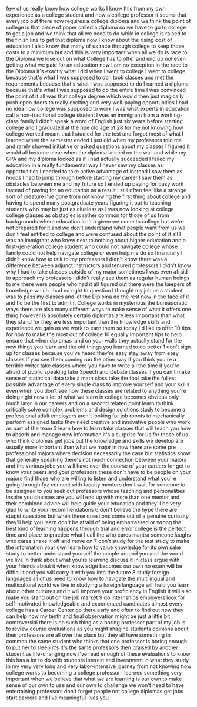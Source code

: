 
few of us really know how college works
I know this from my own experience as a
college student and now a college
professor it seems that every job out
there now requires a college diploma and
we think the point of college is that
piece of paper called a diploma so we
have to go to college to get a job and
we think that all we need to do while in
college is raised to the finish line to
get that diploma now I know about the
rising cost of education I also know
that many of us race through college to
keep those costs to a minimum but and
this is very important when all we do is
race to the Diploma we lose out on what
College has to offer and end up not even
getting what we paid for an education
now I am no exception in the race to the
Diploma it&#39;s exactly what I did when I
went to college I went to college
because that&#39;s what I was supposed to do
I took classes and met the requirements
because that&#39;s what I was supposed to do
I earned a diploma because that&#39;s what I
was supposed to do the entire time I was
convinced the point of it all was that
college degree which would then just
magically push open doors to really
exciting and very well-paying
opportunities I had no idea how college
was supposed to work I was what experts
in education call a non-traditional
college student I was an immigrant from
a working-class family I didn&#39;t speak a
word of English just six years before
starting college and I graduated at the
ripe old age of 28 for me not knowing
how college worked meant that I studied
for the test and forgot most of what I
learned when the semester ended I just
did when my professors told me and
rarely showed initiative or asked
questions about my classes I figured it
would all become clear when the diploma
landed on the wall
and while my GPA and my diploma looked
as if I had actually succeeded
I failed my education in a really
fundamental way I never saw my classes
as opportunities I needed to take active
advantage of instead I saw them as hoops
I had to jump through before starting my
career I saw them as obstacles between
me and my future so I ended up paying
for busy work instead of paying for an
education as a result I still often feel
like a strange sort of creature I&#39;ve
gone from not knowing the first thing
about college and having to spend many
postgraduate years figuring it out to
teaching students who may be just as
clueless as I was now looking at college
college classes as obstacles is rather
common for those of us from backgrounds
where education isn&#39;t a given we come to
college but we&#39;re not prepared for it
and we don&#39;t understand what people want
from us we don&#39;t feel entitled to
college and were confused about the
point of it all I was an immigrant who
knew next to nothing about higher
education and a first-generation college
student who could not navigate college
whose family could not help navigate
college or even help me do so
financially I didn&#39;t know how to talk to
my professors I didn&#39;t know there was a
difference between adjunct instructors
and tenured professors I didn&#39;t know why
I had to take classes outside of my
major sometimes I was even afraid to
approach my professors I didn&#39;t really
see them as regular human beings to me
there were people who had it all figured
out there were the keepers of knowledge
which I had no right to question I
thought my job as a student was to pass
my classes and let the Diploma do the
rest now in the face of it and I&#39;d be
the first to admit it
College works in mysterious the
bureaucratic ways there are also many
different ways to make sense
of what it offers one thing however is
absolutely certain diplomas are less
important than what they stand for they
are less important than the knowledge
skills and experience we gain as we work
to earn them so today I&#39;d like to offer
10 tips for how to make the most out of
college 10 equally important tips to
help ensure that when diplomas land on
your walls they actually stand for the
new things you learn and the old things
you learned to do better 1 don&#39;t sign up
for classes because you&#39;ve heard they&#39;re
easy stay away from easy classes if you
see them coming run the other way if you
think you&#39;re a terrible writer take
classes where you have to write all the
time if you&#39;re afraid of public speaking
take Speech and Debate classes if you
can&#39;t make sense of statistical data
take a math class take the fool take the
fullest possible advantage of every
single class to improve yourself and
your skills even when you don&#39;t see how
these classes are related to anything
you&#39;re doing right now a lot of what we
learn in college becomes obvious only
much later in our careers and on a
second related point learn to think
critically solve complex problems and
design solutions study to become a
professional adult employers aren&#39;t
looking for job robots to mechanically
perform assigned tasks they need
creative and innovative people who work
as part of the team 3 learn how to learn
take classes that will teach you how to
absorb and manage new information it&#39;s a
surprise for us for those of us who
think diplomas get jobs but the
knowledge and skills we develop are
usually more important than what we
major in now there are some pre
professional majors where decision
necessarily the case but statistics show
that generally speaking there&#39;s not much
connection between your majors and the
various jobs you will have over the
course of your careers for get to know
your peers and your professors these
don&#39;t have to be people on your majors
find those who are willing to listen and
understand what you&#39;re going through
fyz connect with faculty mentors don&#39;t
wait for someone to be assigned to you
seek out professors whose teaching and
personalities inspire you chances are
you will end up with more than one
mentor and their combined advice will
help guide your education and they&#39;ll be
very glad to write your recommendations
6 don&#39;t believe the hype there are
stupid questions but when these
questions come out of a genuine
curiosity they&#39;ll help you learn don&#39;t
be afraid of being embarrassed or wrong
the best kind of learning happens
through trial and error college is the
perfect time and place to practice what
I call the who cares mantra someone
laughs who cares shake it off and move
on 7 don&#39;t study for the test study to
make the information your own learn how
to value knowledge for its own sake
study to better understand yourself the
people around you and the world we live
in
think about what you&#39;re learning discuss
it in class argue with your friends
about it when knowledge becomes our own
no exam will be difficult and you will
carry it with you into the future 8
study foreign languages all of us need
to know how to navigate the multilingual
and multicultural world we live in
studying a foreign language will help
you learn about other cultures and it
will improve your proficiency in English
it will also make you stand out on the
job market 9 do internships employers
look for self-motivated knowledgeable
and experienced candidates
almost every college has a Career Center
go there early and often to find out how
they can help now my tenth and final
observation might be just a little bit
controversial there is no such thing as
a boring professor part of my job is to
review course evaluations as you might
imagine students opinions about their
professors are all over the place but
they all have something in common the
same student who thinks that one
professor is boring enough to put her to
sleep it&#39;s it&#39;s the same professors then
praised by another student as
life-changing now I&#39;ve read enough of
these evaluations to know this has a lot
to do with students interest and
investment in what they study in my very
very long and very labor-intensive
journey from not knowing how college
works to becoming a college professor I
learned something very important when we
believe that what we are learning is our
own to make sense of our own to use and
our own to challenge we won&#39;t need to
have entertaining professors don&#39;t
forget people not college diplomas get
jobs start careers and live meaningful
lives
you

